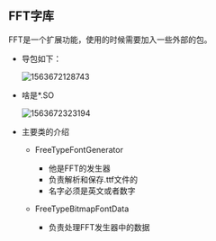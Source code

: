 ## FFT字库

FFT是一个扩展功能，使用的时候需要加入一些外部的包。

- 导包如下：

  ![1563672128743](E:/libGdx-/%E5%9B%BE%E7%89%87/1563672128743.png)

- 啥是*.SO

  ![1563672323194](E:/libGdx-/%E5%9B%BE%E7%89%87/1563672323194.png)

- 主要类的介绍

  - FreeTypeFontGenerator

    - 他是FFT的发生器
    - 负责解析和保存.ttf文件的
    - 名字必须是英文或者数字

  - FreeTypeBitmapFontData

    - 负责处理FFT发生器中的数据

      









​       